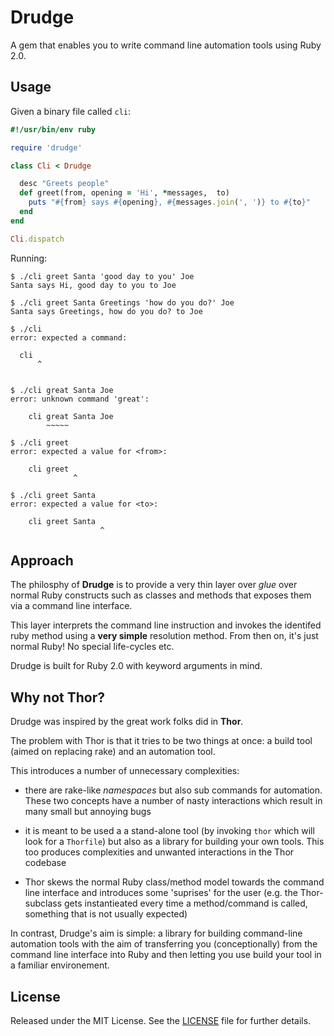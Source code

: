 # Drudge

A gem that enables you to write command line automation tools using Ruby 2.0.


## Usage

Given a binary file called `cli`:

```ruby
#!/usr/bin/env ruby 

require 'drudge'

class Cli < Drudge

  desc "Greets people"
  def greet(from, opening = 'Hi', *messages,  to)
    puts "#{from} says #{opening}, #{messages.join(', ')} to #{to}"
  end
end

Cli.dispatch
```

Running:

```
$ ./cli greet Santa 'good day to you' Joe
Santa says Hi, good day to you to Joe

$ ./cli greet Santa Greetings 'how do you do?' Joe
Santa says Greetings, how do you do? to Joe

$ ./cli
error: expected a command:

  cli
      ^


$ ./cli great Santa Joe
error: unknown command 'great':

    cli great Santa Joe
        ~~~~~

$ ./cli greet
error: expected a value for <from>:

    cli greet
              ^

$ ./cli greet Santa
error: expected a value for <to>:

    cli greet Santa
                    ^
```

## Approach

The philosphy of **Drudge** is to provide a very thin layer over *glue* over normal
Ruby constructs such as classes and methods that exposes them via a command
line interface. 

This layer interprets the command line instruction and invokes the identifed
ruby method using a **very simple** resolution method. From then on, it's just
normal Ruby! No special life-cycles etc.

Drudge is built for Ruby 2.0 with keyword arguments in mind.

## Why not Thor?

Drudge was inspired by the great work folks did in **Thor**. 

The problem with Thor is that it tries to be two things at once: a build tool
(aimed on replacing rake) and an automation tool. 

This introduces a number of unnecessary complexities:

  - there are rake-like *namespaces* but also sub commands for automation. These two
    concepts have a number of nasty interactions which result in many small but annoying bugs

  - it is meant to be used a a stand-alone tool (by invoking `thor` which will look for a 
    `Thorfile`) but also as a library for building your own tools. This too
    produces complexities and unwanted interactions in the Thor codebase

  - Thor skews the normal Ruby class/method model towards the command line
    interface and introduces some 'suprises' for the user (e.g. the
    Thor-subclass gets instantieated every time a method/command is called,
    something that is not usually expected)

In contrast, Drudge's aim is simple: a library for building command-line
automation tools with the aim of transferring you (conceptionally) from the command line
interface into Ruby and then letting you use build your tool in a familiar
environement.

## License

Released under the MIT License.  See the [LICENSE][] file for further details.

[license]: LICENSE.txt

